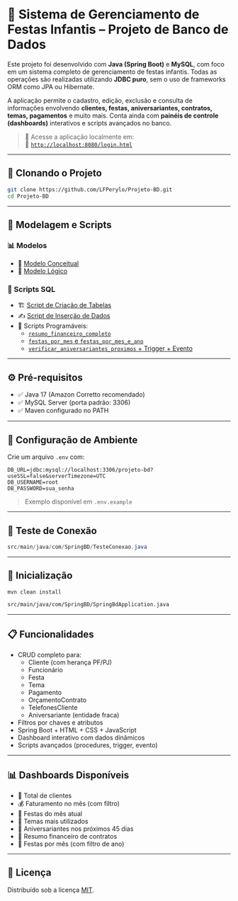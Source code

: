 
# 🎉 Sistema de Gerenciamento de Festas Infantis – Projeto de Banco de Dados

Este projeto foi desenvolvido com **Java (Spring Boot)** e **MySQL**, com foco em um sistema completo de gerenciamento de festas infantis. Todas as operações são realizadas utilizando **JDBC puro**, sem o uso de frameworks ORM como JPA ou Hibernate.

A aplicação permite o cadastro, edição, exclusão e consulta de informações envolvendo **clientes, festas, aniversariantes, contratos, temas, pagamentos** e muito mais. Conta ainda com **painéis de controle (dashboards)** interativos e scripts avançados no banco.

> 🔗 Acesse a aplicação localmente em:  
> 📍 [`http://localhost:8080/login.html`](http://localhost:8080/login.html)

---

## 📁 Clonando o Projeto

```bash
git clone https://github.com/LFPerylo/Projeto-BD.git
cd Projeto-BD
```

---

## 🧠 Modelagem e Scripts

### 📊 Modelos

- 🧩 [Modelo Conceitual](documentacao/Conceitual_Projeto_Final.png)
- 🧩 [Modelo Lógico](documentacao/Logico_Projeto_Final.png)

### 📜 Scripts SQL

- 🏗️ [Script de Criação de Tabelas](documentacao/Script-Projeto.sql)
- ✍️ [Script de Inserção de Dados](documentacao/Script-insercao-projeto.sql)
- 📌 Scripts Programáveis:
  - [`resumo_financeiro_completo`](documentacao/Script-resumo-financeiro.sql)
  - [`festas_por_mes` e `festas_por_mes_e_ano`](documentacao/Script-festas-por-ano.sql)
  - [`verificar_aniversariantes_proximos` + Trigger + Evento](documentacao/Script-alerta-aniversario.sql)

---

## ⚙️ Pré-requisitos

- ✅ Java 17 (Amazon Corretto recomendado)
- ✅ MySQL Server (porta padrão: 3306)
- ✅ Maven configurado no PATH

---

## 🔐 Configuração de Ambiente

Crie um arquivo `.env` com:

```env
DB_URL=jdbc:mysql://localhost:3306/projeto-bd?useSSL=false&serverTimezone=UTC
DB_USERNAME=root
DB_PASSWORD=sua_senha
```

> Exemplo disponível em `.env.example`

---

## 🧪 Teste de Conexão

```java
src/main/java/com/SpringBD/TesteConexao.java
```

---

## 🚀 Inicialização

```bash
mvn clean install
```

```bash
src/main/java/com/SpringBD/SpringBdApplication.java
```

---

## 📋 Funcionalidades

- CRUD completo para:
  - Cliente (com herança PF/PJ)
  - Funcionário
  - Festa
  - Tema
  - Pagamento
  - OrçamentoContrato
  - TelefonesCliente
  - Aniversariante (entidade fraca)
- Filtros por chaves e atributos
- Spring Boot + HTML + CSS + JavaScript
- Dashboard interativo com dados dinâmicos
- Scripts avançados (procedures, trigger, evento)

---

## 📊 Dashboards Disponíveis

- 👥 Total de clientes
- 💰 Faturamento no mês (com filtro)
- 🎈 Festas do mês atual
- 🎨 Temas mais utilizados
- 🎂 Aniversariantes nos próximos 45 dias
- 🧾 Resumo financeiro de contratos
- 📅 Festas por mês (com filtro de ano)

---

## 📄 Licença

Distribuído sob a licença [MIT](LICENSE).

